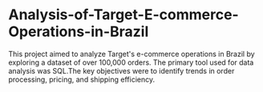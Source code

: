 # Analysis-of-Target-E-commerce-Operations-in-Brazil
This project aimed to analyze Target's e-commerce operations in Brazil by exploring a dataset of over 100,000 orders. The primary tool used for data analysis was SQL.The key objectives were to identify trends in order processing, pricing, and shipping efficiency.
